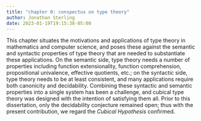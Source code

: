 ```yaml
---
title: "chapter 0: conspectus on type theory"
author: Jonathan Sterling
date: 2023-01-19T19:15:38-05:00
---
```


This chapter situates the motivations and applications of type theory in mathematics and computer science, and poses these against the semantic and syntactic properties of type theory that are needed to substantiate these applications. On the semantic side, type theory needs a number of properties including function extensionality, function comprehension, propositional univalence, effective quotients, etc.; on the syntactic side, type theory needs to be at least consistent, and many applications require both canonicity and decidability. Combining these syntactic and semantic properties into a single system has been a challenge, and cubical type theory was designed with the intention of satisfying them all. Prior to this dissertation, only the decidability conjecture remained open; thus with the present contribution, we regard the *Cubical Hypothesis* confirmed.
